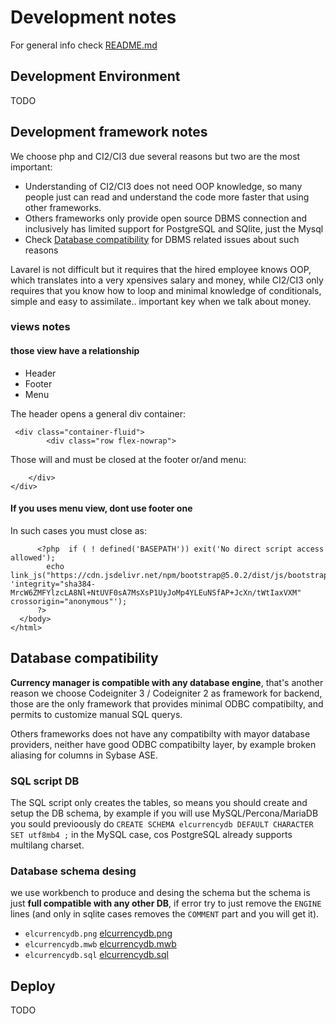 # Development notes

For general info check [README.md](README.md)

## Development Environment

TODO

## Development framework notes

We choose php and CI2/CI3 due several reasons but two are the most important:

* Understanding of CI2/CI3 does not need OOP knowledge, so many people 
just can read and understand the code more faster that using other frameworks.
* Others frameworks only provide open source DBMS connection and 
inclusively has limited support for PostgreSQL and SQlite, just the Mysql
* Check [Database compatibility](#database-compatibility) for DBMS related 
issues about such reasons

Lavarel is not difficult but it requires that the hired employee knows OOP, 
which translates into a very xpensives salary and money, while CI2/CI3 only 
requires that you know how to loop and minimal knowledge of conditionals, 
simple and easy to assimilate.. important key when we talk about money.

### views notes

#### those view have a relationship

* Header
* Footer 
* Menu 


The header opens a general div container:

```
 <div class="container-fluid">
        <div class="row flex-nowrap">
```

Those will and must be closed at the footer or/and menu:

```
    </div>
</div>
```

#### If you uses menu view, dont use footer one

In such cases you must close as:

```
      <?php  if ( ! defined('BASEPATH')) exit('No direct script access allowed'); 
        echo link_js("https://cdn.jsdelivr.net/npm/bootstrap@5.0.2/dist/js/bootstrap.bundle.min.js", 'integrity="sha384-MrcW6ZMFYlzcLA8Nl+NtUVF0sA7MsXsP1UyJoMp4YLEuNSfAP+JcXn/tWtIaxVXM"  crossorigin="anonymous"');
      ?>
  </body>
</html>
```

## Database compatibility

**Currency manager is compatible with any database engine**, that's 
another reason we choose Codeigniter 3 / Codeigniter 2 as framework 
for backend, those are the only framework that provides minimal ODBC 
compatibilty, and permits to customize manual SQL querys.

Others frameworks does not have any compatibilty with mayor 
database providers, neither have good ODBC compatibilty layer, by 
example broken aliasing for columns in Sybase ASE.

### SQL script DB

The SQL script only creates the tables, so means you should create and 
setup the DB schema, by example if you will use MySQL/Percona/MariaDB you 
sould previoously do `CREATE SCHEMA elcurrencydb DEFAULT CHARACTER SET utf8mb4 ;` 
in the MySQL case, cos PostgreSQL already supports multilang charset.

### Database schema desing

we use workbench to produce and desing the schema but the schema 
is just **full compatible with any other DB**, if error try to just 
remove the `ENGINE` lines (and only in sqlite cases removes 
the `COMMENT` part and you will get it).

* `elcurrencydb.png` [elcurrencydb.png](elcurrencydb.png)
* `elcurrencydb.mwb` [elcurrencydb.mwb](elcurrencydb.mwb)
* `elcurrencydb.sql` [elcurrencydb.sql](elcurrencydb.sql)


## Deploy

TODO

